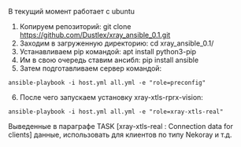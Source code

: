 В текущий момент работает с ubuntu 
1) Копируем репозиторий: git clone https://github.com/Dustlex/xray_ansible_0.1.git
2) Заходим в загруженную директорию: cd xray_ansible_0.1/
3) Устанавливаем pip командой: apt install python3-pip
4) Им в свою очередь ставим ансибл: pip install ansible
5) Затем подготавливаем сервер командой:
```
ansible-playbook -i host.yml all.yml -e "role=preconfig"
```
6) После чего запускаем установку xray-xtls-rprx-vision:
```
ansible-playbook -i host.yml all.yml -e "role=xray-xtls-real"
```
Выведенные в параграфе TASK [xray-xtls-real : Connection data for clients] данные, использовать для клиентов по типу Nekoray и т.д.
